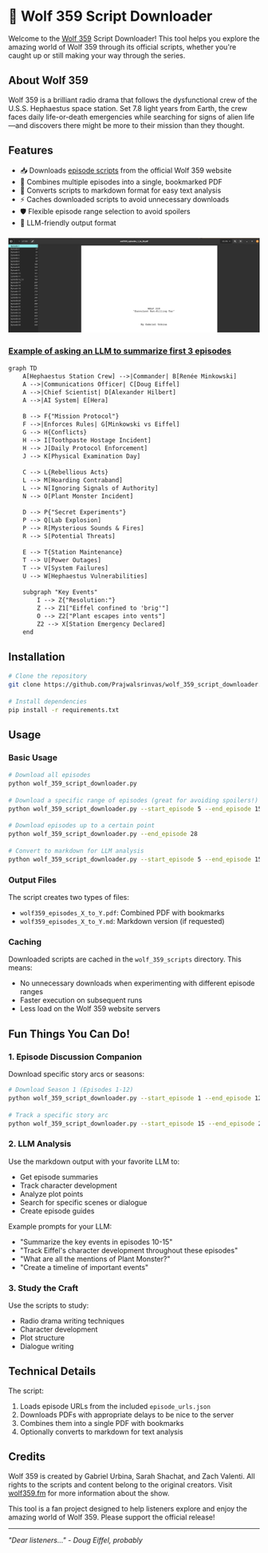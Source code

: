 # 🚀 Wolf 359 Script Downloader

Welcome to the [Wolf 359](https://wolf359.fm/) Script Downloader! This tool helps you explore the amazing world of Wolf 359 through its official scripts, whether you're caught up or still making your way through the series.

## About Wolf 359

Wolf 359 is a brilliant radio drama that follows the dysfunctional crew of the U.S.S. Hephaestus space station. Set 7.8 light years from Earth, the crew faces daily life-or-death emergencies while searching for signs of alien life—and discovers there might be more to their mission than they thought.

## Features

- 📥 Downloads [episode scripts](https://wolf359.fm/extras) from the official Wolf 359 website
- 🔖 Combines multiple episodes into a single, bookmarked PDF
- 📝 Converts scripts to markdown format for easy text analysis
- ⚡ Caches downloaded scripts to avoid unnecessary downloads
- 🛡️ Flexible episode range selection to avoid spoilers
- 🤖 LLM-friendly output format

### ![example pdf](image.png)
### [Example of asking an LLM to summarize first 3 episodes](https://chatgpt.com/share/6741abb5-a340-8003-bdab-77d2c4ae6956)

```mermaid
graph TD
    A[Hephaestus Station Crew] -->|Commander| B[Renée Minkowski]
    A -->|Communications Officer| C[Doug Eiffel]
    A -->|Chief Scientist| D[Alexander Hilbert]
    A -->|AI System| E[Hera]

    B --> F{"Mission Protocol"}
    F -->|Enforces Rules| G[Minkowski vs Eiffel]
    G --> H{Conflicts}
    H --> I[Toothpaste Hostage Incident]
    H --> J[Daily Protocol Enforcement]
    J --> K[Physical Examination Day]

    C --> L{Rebellious Acts}
    L --> M[Hoarding Contraband]
    L --> N[Ignoring Signals of Authority]
    N --> O[Plant Monster Incident]
    
    D --> P{"Secret Experiments"}
    P --> Q[Lab Explosion]
    P --> R[Mysterious Sounds & Fires]
    R --> S[Potential Threats]

    E --> T{Station Maintenance}
    T --> U[Power Outages]
    T --> V[System Failures]
    U --> W[Hephaestus Vulnerabilities]

    subgraph "Key Events"
        I --> Z{"Resolution:"}
        Z --> Z1["Eiffel confined to 'brig'"]
        O --> Z2["Plant escapes into vents"]
        Z2 --> X[Station Emergency Declared]
    end

```

## Installation

```bash
# Clone the repository
git clone https://github.com/Prajwalsrinvas/wolf_359_script_downloader.git

# Install dependencies
pip install -r requirements.txt
```

## Usage

### Basic Usage

```bash
# Download all episodes
python wolf_359_script_downloader.py

# Download a specific range of episodes (great for avoiding spoilers!)
python wolf_359_script_downloader.py --start_episode 5 --end_episode 15

# Download episodes up to a certain point
python wolf_359_script_downloader.py --end_episode 28

# Convert to markdown for LLM analysis
python wolf_359_script_downloader.py --start_episode 5 --end_episode 15 --convert_markdown
```

### Output Files

The script creates two types of files:
- `wolf359_episodes_X_to_Y.pdf`: Combined PDF with bookmarks
- `wolf359_episodes_X_to_Y.md`: Markdown version (if requested)

### Caching

Downloaded scripts are cached in the `wolf_359_scripts` directory. This means:
- No unnecessary downloads when experimenting with different episode ranges
- Faster execution on subsequent runs
- Less load on the Wolf 359 website servers

## Fun Things You Can Do!

### 1. Episode Discussion Companion
Download specific story arcs or seasons:
```bash
# Download Season 1 (Episodes 1-12)
python wolf_359_script_downloader.py --start_episode 1 --end_episode 12 --convert_markdown

# Track a specific story arc
python wolf_359_script_downloader.py --start_episode 15 --end_episode 20 --convert_markdown
```

### 2. LLM Analysis
Use the markdown output with your favorite LLM to:
- Get episode summaries
- Track character development
- Analyze plot points
- Search for specific scenes or dialogue
- Create episode guides

Example prompts for your LLM:
- "Summarize the key events in episodes 10-15"
- "Track Eiffel's character development throughout these episodes"
- "What are all the mentions of Plant Monster?"
- "Create a timeline of important events"

### 3. Study the Craft
Use the scripts to study:
- Radio drama writing techniques
- Character development
- Plot structure
- Dialogue writing

## Technical Details

The script:
1. Loads episode URLs from the included `episode_urls.json`
2. Downloads PDFs with appropriate delays to be nice to the server
3. Combines them into a single PDF with bookmarks
4. Optionally converts to markdown for text analysis

## Credits

Wolf 359 is created by Gabriel Urbina, Sarah Shachat, and Zach Valenti. All rights to the scripts and content belong to the original creators. Visit [wolf359.fm](https://wolf359.fm) for more information about the show.

This tool is a fan project designed to help listeners explore and enjoy the amazing world of Wolf 359. Please support the official release!

---

*"Dear listeners..." - Doug Eiffel, probably*